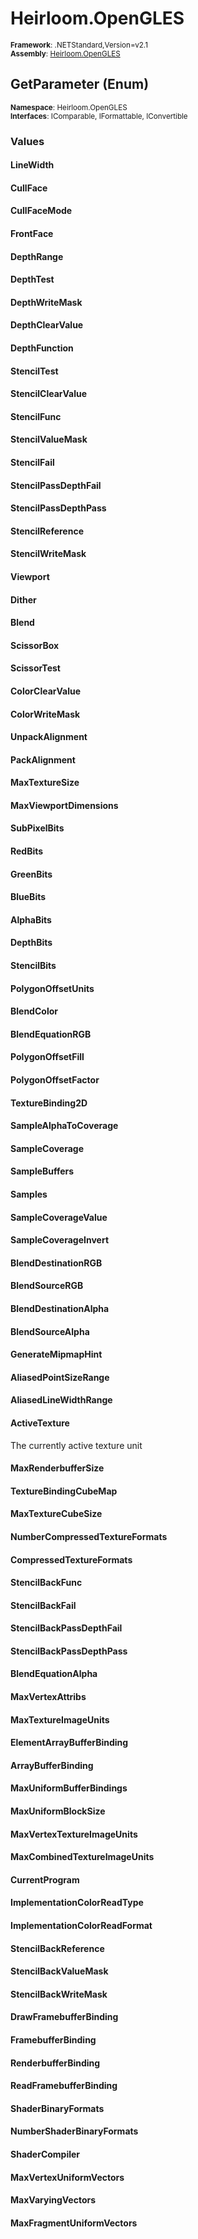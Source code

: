 # Heirloom.OpenGLES

<small>**Framework**: .NETStandard,Version=v2.1</small>  
<small>**Assembly**: [Heirloom.OpenGLES](../Heirloom.OpenGLES/Heirloom.OpenGLES.md)</small>  

## GetParameter (Enum)
<small>**Namespace**: Heirloom.OpenGLES</small>  
<small>**Interfaces**: IComparable, IFormattable, IConvertible</small>  

### Values

#### LineWidth


#### CullFace


#### CullFaceMode


#### FrontFace


#### DepthRange


#### DepthTest


#### DepthWriteMask


#### DepthClearValue


#### DepthFunction


#### StencilTest


#### StencilClearValue


#### StencilFunc


#### StencilValueMask


#### StencilFail


#### StencilPassDepthFail


#### StencilPassDepthPass


#### StencilReference


#### StencilWriteMask


#### Viewport


#### Dither


#### Blend


#### ScissorBox


#### ScissorTest


#### ColorClearValue


#### ColorWriteMask


#### UnpackAlignment


#### PackAlignment


#### MaxTextureSize


#### MaxViewportDimensions


#### SubPixelBits


#### RedBits


#### GreenBits


#### BlueBits


#### AlphaBits


#### DepthBits


#### StencilBits


#### PolygonOffsetUnits


#### BlendColor


#### BlendEquationRGB


#### PolygonOffsetFill


#### PolygonOffsetFactor


#### TextureBinding2D


#### SampleAlphaToCoverage


#### SampleCoverage


#### SampleBuffers


#### Samples


#### SampleCoverageValue


#### SampleCoverageInvert


#### BlendDestinationRGB


#### BlendSourceRGB


#### BlendDestinationAlpha


#### BlendSourceAlpha


#### GenerateMipmapHint


#### AliasedPointSizeRange


#### AliasedLineWidthRange


#### ActiveTexture
<member name="F:Heirloom.OpenGLES.GetParameter.ActiveTexture">
  <summary>
            The currently active texture unit
            </summary>
</member>

#### MaxRenderbufferSize


#### TextureBindingCubeMap


#### MaxTextureCubeSize


#### NumberCompressedTextureFormats


#### CompressedTextureFormats


#### StencilBackFunc


#### StencilBackFail


#### StencilBackPassDepthFail


#### StencilBackPassDepthPass


#### BlendEquationAlpha


#### MaxVertexAttribs


#### MaxTextureImageUnits


#### ElementArrayBufferBinding


#### ArrayBufferBinding


#### MaxUniformBufferBindings


#### MaxUniformBlockSize


#### MaxVertexTextureImageUnits


#### MaxCombinedTextureImageUnits


#### CurrentProgram


#### ImplementationColorReadType


#### ImplementationColorReadFormat


#### StencilBackReference


#### StencilBackValueMask


#### StencilBackWriteMask


#### DrawFramebufferBinding


#### FramebufferBinding


#### RenderbufferBinding


#### ReadFramebufferBinding


#### ShaderBinaryFormats


#### NumberShaderBinaryFormats


#### ShaderCompiler


#### MaxVertexUniformVectors


#### MaxVaryingVectors


#### MaxFragmentUniformVectors


